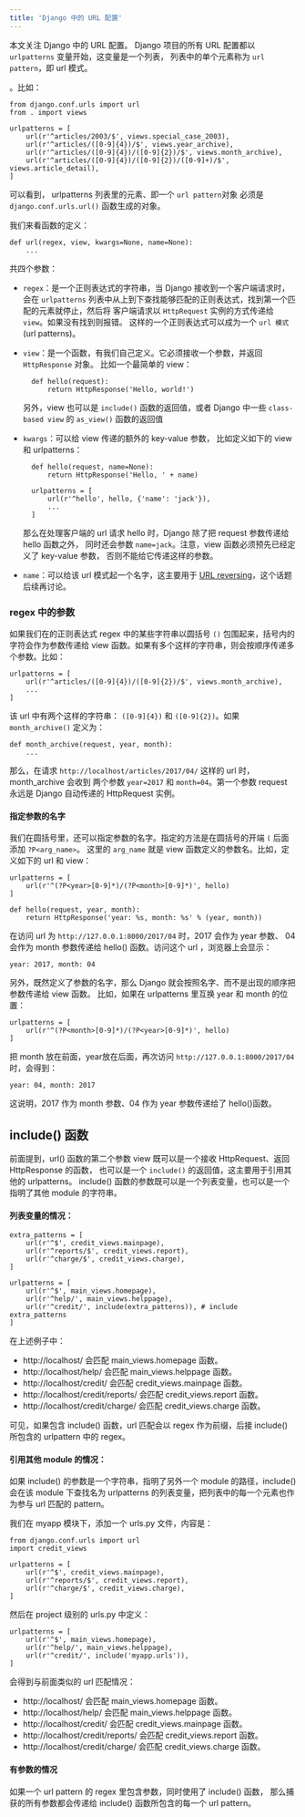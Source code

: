 ```yaml
---
title: 'Django 中的 URL 配置'
---
```


本文关注 Django 中的 URL 配置。
Django 项目的所有 URL 配置都以 `urlpatterns` 变量开始，这变量是一个列表，
列表中的单个元素称为 `url pattern`，即 url 模式。

。比如：

    from django.conf.urls import url
    from . import views

    urlpatterns = [
        url(r'^articles/2003/$', views.special_case_2003),
        url(r'^articles/([0-9]{4})/$', views.year_archive),
        url(r'^articles/([0-9]{4})/([0-9]{2})/$', views.month_archive),
        url(r'^articles/([0-9]{4})/([0-9]{2})/([0-9]+)/$', views.article_detail),
    ]

可以看到， urlpatterns 列表里的元素、即一个 `url pattern`对象
必须是 `django.conf.urls.url()` 函数生成的对象。

我们来看函数的定义：

    def url(regex, view, kwargs=None, name=None):
        ...

共四个参数：

* `regex`：是一个正则表达式的字符串，当 Django 接收到一个客户端请求时，会在 `urlpatterns`
    列表中从上到下查找能够匹配的正则表达式，找到第一个匹配的元素就停止，然后将 客户端请求以
    `HttpRequest` 实例的方式传递给 `view`。如果没有找到则报错。
    这样的一个正则表达式可以成为一个 `url 模式`(url patterns)。

* `view`：是一个函数，有我们自己定义。它必须接收一个参数，并返回 `HttpResponse` 对象。
    比如一个最简单的 view：

        def hello(request):
            return HttpResponse('Hello, world!')

    另外，view 也可以是 `include()` 函数的返回值，或者 Django 中一些 `class-based view` 的
    `as_view()` 函数的返回值

* `kwargs`：可以给 view 传递的额外的 key-value 参数，
    比如定义如下的 view 和 urlpatterns：

        def hello(request, name=None):
            return HttpResponse('Hello, ' + name)

        urlpatterns = [
            url(r'^hello', hello, {'name': 'jack'}),
            ...
        ]

    那么在处理客户端的 url 请求 hello 时，Django 除了把 request 参数传递给 hello 函数之外，
    同时还会参数 `name=jack`。注意，view 函数必须预先已经定义了 key-value 参数，
    否则不能给它传递这样的参数。

* `name`：可以给该 url 模式起一个名字，这主要用于 [URL reversing]，这个话题后续再讨论。

### regex 中的参数

如果我们在的正则表达式 regex 中的某些字符串以圆括号 `()` 包围起来，括号内的字符会作为参数传递给
view 函数。如果有多个这样的字符串，则会按顺序传递多个参数。比如：

    urlpatterns = [
        url(r'^articles/([0-9]{4})/([0-9]{2})/$', views.month_archive),
        ...
    ]

该 url 中有两个这样的字符串： `([0-9]{4})` 和 `([0-9]{2})`。如果 `month_archive()` 定义为：

    def month_archive(request, year, month):
        ...

那么，在请求 `http://localhost/articles/2017/04/` 这样的 url 时，month_archive 会收到
两个参数 `year=2017` 和 `month=04`。第一个参数 request 永远是 Django 自动传递的 HttpRequest 实例。

#### 指定参数的名字

我们在圆括号里，还可以指定参数的名字。指定的方法是在圆括号的开端 `(` 后面添加 `?P<arg_name>`。
这里的 `arg_name` 就是 view 函数定义的参数名。比如，定义如下的 url 和 view：

    urlpatterns = [
        url(r'^(?P<year>[0-9]*)/(?P<month>[0-9]*)', hello)
    ]

    def hello(request, year, month):
        return HttpResponse('year: %s, month: %s' % (year, month))

在访问 url 为 `http://127.0.0.1:8000/2017/04` 时，2017 会作为 year 参数、
04 会作为 month 参数传递给 hello() 函数。访问这个 url ，浏览器上会显示：

    year: 2017, month: 04

另外，既然定义了参数的名字，那么 Django 就会按照名字、而不是出现的顺序把参数传递给 view 函数。
比如，如果在 urlpatterns 里互换 year 和 month 的位置：

    urlpatterns = [
        url(r'^(?P<month>[0-9]*)/(?P<year>[0-9]*)', hello)
    ]

把 month 放在前面，year放在后面，再次访问 `http://127.0.0.1:8000/2017/04` 时，会得到：

    year: 04, month: 2017

这说明，2017 作为 month 参数、04 作为 year 参数传递给了 hello()函数。 

## include() 函数

前面提到，url() 函数的第二个参数 view 既可以是一个接收 HttpRequest、返回 HttpResponse 的函数，
也可以是一个 `include()` 的返回值，这主要用于引用其他的 urlpatterns。
include() 函数的参数既可以是一个列表变量，也可以是一个指明了其他 module 的字符串。

#### 列表变量的情况：

    extra_patterns = [
        url(r'^$', credit_views.mainpage),
        url(r'^reports/$', credit_views.report),
        url(r'^charge/$', credit_views.charge),
    ]

    urlpatterns = [
        url(r'^$', main_views.homepage),
        url(r'^help/', main_views.helppage),
        url(r'^credit/', include(extra_patterns)), # include extra_patterns
    ]

在上述例子中：

* http://localhost/ 会匹配 main_views.homepage 函数。
* http://localhost/help/ 会匹配 main_views.helppage 函数。
* http://localhost/credit/ 会匹配 credit_views.mainpage 函数。
* http://localhost/credit/reports/ 会匹配 credit_views.report 函数。
* http://localhost/credit/charge/ 会匹配 credit_views.charge 函数。

可见，如果包含 include() 函数，url 匹配会以 regex 作为前缀，后接 include() 所包含的
urlpattern 中的 regex。

#### 引用其他 module 的情况：

如果 include() 的参数是一个字符串，指明了另外一个 module 的路径，include() 会在该 module
下查找名为 urlpatterns 的列表变量，把列表中的每一个元素也作为参与 url 匹配的 pattern。

我们在 myapp 模块下，添加一个 urls.py 文件，内容是：

    from django.conf.urls import url
    import credit_views

    urlpatterns = [
        url(r'^$', credit_views.mainpage),
        url(r'^reports/$', credit_views.report),
        url(r'^charge/$', credit_views.charge),
    ]

然后在 project 级别的 urls.py 中定义：

    urlpatterns = [
        url(r'^$', main_views.homepage),
        url(r'^help/', main_views.helppage),
        url(r'^credit/', include('myapp.urls')), 
    ]

会得到与前面类似的 url 匹配情况：

* http://localhost/ 会匹配 main_views.homepage 函数。
* http://localhost/help/ 会匹配 main_views.helppage 函数。
* http://localhost/credit/ 会匹配 credit_views.mainpage 函数。
* http://localhost/credit/reports/ 会匹配 credit_views.report 函数。
* http://localhost/credit/charge/ 会匹配 credit_views.charge 函数。    

#### 有参数的情况

如果一个 url pattern 的 regex 里包含参数，同时使用了 include() 函数，
那么捕获的所有参数都会传递给 include() 函数所包含的每一个 url pattern。

[URL reversing]: https://docs.djangoproject.com/en/1.10/topics/http/urls/#reverse-resolution-of-urls
[URL dispatcher]: https://docs.djangoproject.com/en/1.10/topics/http/urls/
[django.urls utility functions]: https://docs.djangoproject.com/en/1.10/ref/urlresolvers/
[django.conf.urls utility functions]: https://docs.djangoproject.com/en/1.10/ref/urls/

